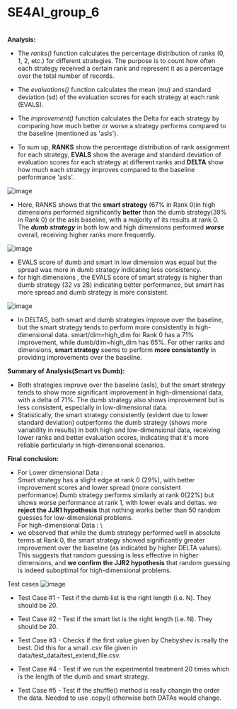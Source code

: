 # SE4AI_group_6

\
**Analysis:**

-   The *ranks()* function calculates the percentage distribution of ranks (0, 1, 2, etc.) for different strategies. The purpose is to count how often each strategy received a certain rank and represent it as a percentage over the total number of records.
-   The *evaluations()* function calculates the mean (mu) and standard deviation (sd) of the evaluation scores for each strategy at each rank (EVALS).
-   The *improvement()* function calculates the Delta for each strategy by comparing how much better or worse a strategy performs compared to the baseline (mentioned as 'asIs').

-   To sum up, **RANKS** show the percentage distribution of rank assignment for each strategy, **EVALS** show the average and standard deviation of evaluation scores for each strategy at different ranks and **DELTA** show how much each strategy improves compared to the baseline performance 'asIs'.<br />
  
![image](https://github.com/user-attachments/assets/0fb966a3-e553-41f8-aed7-dedc94d8b1bb)

-   Here, RANKS shows that the **smart strategy** (67% in Rank 0)in high dimensions performed significantly **better** than the dumb strategy(39% in Rank 0) or the asIs baseline, with a majority of its results at rank 0. The ***dumb strategy*** in both low and high dimensions performed ***worse*** overall, receiving higher ranks more frequently.

![image](https://github.com/user-attachments/assets/8b0e6264-c1b9-48a3-9f05-27f47e676e93)

- EVALS score of dumb and smart in low dimension was equal but the spread was more in dumb strategy indicating less consistency.
- for high dimensions , the EVALS score of smart strategy is higher than dumb strategy (32 vs 28) indicating better performance, but smart has more spread and dumb strategy is more consistent.

![image](https://github.com/user-attachments/assets/ddab795b-b649-40ca-9513-a4c6cae2e177)

-  In DELTAS,  both smart and dumb strategies improve over the baseline, but the smart strategy tends to perform more consistently in high-dimensional data.
smart/dim=high_dim for Rank 0 has a 71% improvement, while dumb/dim=high_dim has 65%. For other ranks and dimensions, **smart strategy** seems to perform **more consistently** in providing improvements over the baseline.

**Summary of Analysis(Smart vs Dumb):**
-   Both strategies improve over the baseline (asIs), but the smart strategy tends to show more significant improvement in high-dimensional data, with a delta of 71%.
The dumb strategy also shows improvement but is less consistent, especially in low-dimensional data.<br />
-   Statistically, the smart strategy consistently (evident due to lower standard deviation) outperforms the dumb strategy (shows more variability in results) in both high and low-dimensional data, receiving lower ranks and better evaluation scores, indicating that it's more reliable particularly in high-dimensional scenarios.

 
**Final conclusion:**
-   For Lower dimensional Data :  \
   Smart strategy has a slight edge at rank 0 (29%), with better improvement scores and lower spread (more consistent performance).Dumb strategy performs similarly at rank 0(22%) but shows worse performance at rank 1, with lower evals and deltas. we **reject the JJR1 hypothesis** that nothing works better than 50 random guesses for low-dimensional problems. <br />
    For high-dimensional Data : \
  -  we observed that while the dumb strategy performed well in absolute terms at Rank 0, the smart strategy showed significantly greater improvement over the baseline (as indicated by higher DELTA values). This suggests that random guessing is less effective in higher dimensions, and **we confirm the JJR2 hypothesis** that random guessing is indeed suboptimal for high-dimensional problems.


Test cases 
![image](https://github.com/user-attachments/assets/4e51f72e-3c92-4caf-949e-6457dd691bb7)

- Test Case #1 - Test if the dumb list is the right length (i.e. N). They should be 20. 

- Test Case #2 - Test if the smart list is the right length (i.e. N). They should be 20. 

- Test Case #3 - Checks if the first value given by Chebyshev is really the best. Did this for a small .csv file given in data/test_data/test_extend_file.csv.

- Test Case #4 - Test if we run the experimental treatment 20 times which is the length of the dumb and smart strategy.
  
- Test Case #5 - Test if the shuffle() method is really changin the order the data. Needed to use .copy() otherwise both DATAs would change. 
